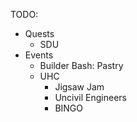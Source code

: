 TODO:
* Quests
    - SDU
* Events
  - Builder Bash: Pastry
  - UHC
    - Jigsaw Jam
    - Uncivil Engineers
    - BINGO